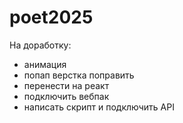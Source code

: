 # poet2025

На доработку:
- анимация
- попап верстка поправить
- перенести на реакт
- подключить вебпак
- написать скрипт и подключить API
